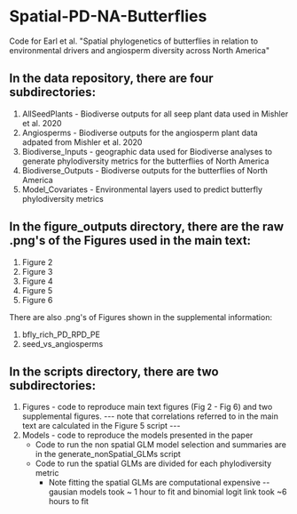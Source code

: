 # Spatial-PD-NA-Butterflies
Code for Earl et al. "Spatial phylogenetics of butterflies in relation to environmental drivers and angiosperm diversity across North America"


## In the data repository, there are four subdirectories:
1) AllSeedPlants - Biodiverse outputs for all seep plant data used in Mishler et al. 2020
2) Angiosperms - Biodiverse outputs for the angiosperm plant data adpated from Mishler et al. 2020
3) Biodiverse_Inputs - geographic data used for Biodiverse analyses to generate phylodiversity metrics for the butterflies of North America
4) Biodiverse_Outputs - Biodiverse outputs for the butterflies of North America
5) Model_Covariates - Environmental layers used to predict butterfly phylodiversity metrics 

## In the figure_outputs directory, there are the raw .png's of the Figures used in the main text:
1) Figure 2
2) Figure 3
3) Figure 4
4) Figure 5
5) Figure 6

There are also .png's of Figures shown in the supplemental information:
1) bfly_rich_PD_RPD_PE
2) seed_vs_angiosperms

## In the scripts directory, there are two subdirectories:
1) Figures - code to reproduce main text figures (Fig 2 - Fig 6) and two supplemental figures.
    --- note that correlations referred to in the main text are calculated in the Figure 5 script ---
2) Models - code to reproduce the models presented in the paper
    - Code to run the non spatial GLM model selection and summaries are in the generate_nonSpatial_GLMs script
    - Code to run the spatial GLMs are divided for each phylodiversity metric 
        * Note fitting the spatial GLMs are computational expensive -- gausian models took ~ 1 hour to fit and binomial logit link took ~6 hours to fit
